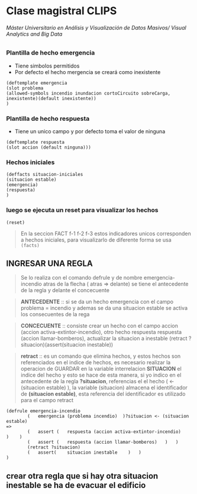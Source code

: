 # Clase magistral CLIPS
###### Máster Universitario en Análisis y Visualización de Datos Masivos/ Visual Analytics and Big Data
### Plantilla de hecho emergencia
* Tiene simbolos permitidos
* Por defecto el hecho mergencia se creará como inexistente
````JS 
(deftemplate emergencia
(slot problema
(allowed-symbols incendio inundacion cortoCircuito sobreCarga, inexistente)(default inexistente))
)
````

### Plantilla de hecho respuesta
* Tiene un unico campo y por defecto toma el valor de ninguna
````JS 
(deftemplate respuesta 
(slot accion (default ninguna)))
````
### Hechos iniciales 
````JS 
(deffacts situacion-iniciales
(situacion estable)
(emergencia)
(respuesta)
)
````
### luego se ejecuta un reset para visualizar los hechos 
```(reset)```

> En la seccion FACT f-1 f-2 f-3 estos indicadores unicos corresponden a hechos iniciales, para visualizarlo
de diferente forma se usa
``` (facts)``` 

## INGRESAR UNA REGLA	
>Se lo realiza con el comando defrule y de  nombre emergencia-incendio
atras de la flecha ( atras => delante)  se tiene el antecedente de la regla y delante el concecuente 

> **ANTECEDENTE** :: si se da un hecho emergencia con el campo problema = incendio y ademas se da una situacion estable
se activa los consecuentes de la rega 

>**CONCECUENTE** :: consiste crear un hecho con el campo accion (accion activa-extintor-incendio), otro hecho respuesta
respuesta (accion llamar-bomberos), actualizar la situacion a inestable (retract ?situacion)(assert(situacion inestable))

>**retract** :: es un comando que elimina hechos, y estos hechos son referenciados en el indice de hechos, es necesario realizar la operacion de GUARDAR en la variable interrelacion 
**SITUACION** el indice del hecho y esto se hace de esta manera, si yo indico en el antecedente de la regla **?situacion**, referencias el el hecho ( <- (situacion estable) ), la variable (situacion)
almacena el identificador de **(situacion estable)**, esta referencia del identificador es utilizado para el campo retract


````JS 
(defrule emergencia-incendio
		(	emergencia (problema incendio)	)?situacion <- (situacion estable)
=> 
        (   assert (   respuesta (accion activa-extintor-incendio)     )    )
        (   assert (   respuesta (accion llamar-bomberos)   )   )
        (retract ?situacion)
        (   assert(    situacion inestable    )   )
)
````

## crear otra regla que si hay otra situacion inestable se ha de evacuar el edificio

			